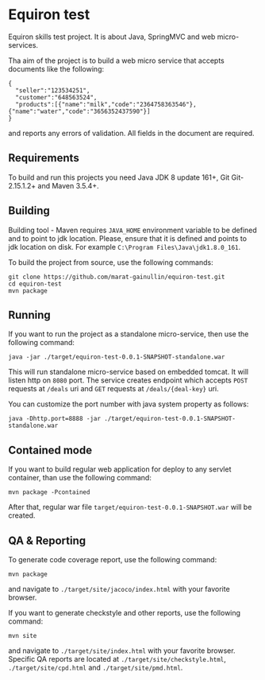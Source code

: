 # Equiron test
Equiron skills test project. It is about Java, SpringMVC and web micro-services.

Tha aim of the project is to build a web micro service that accepts documents like the following:
```
{
  "seller":"123534251",
  "customer":"648563524",
  "products":[{"name":"milk","code":"2364758363546"},{"name":"water","code":"3656352437590"}]
}
```
and reports any errors of validation. All fields in the document are required. 

## Requirements
To build and run this projects you need Java JDK 8 update 161+, Git Git-2.15.1.2+ and Maven 3.5.4+.

## Building
Building tool - Maven requires `JAVA_HOME` environment variable to be defined and to point to
jdk location. Please, ensure that it is defined and points to jdk location on disk. For example
`C:\Program Files\Java\jdk1.8.0_161`.

To build the project from source, use the following commands:
```
git clone https://github.com/marat-gainullin/equiron-test.git
cd equiron-test
mvn package
```

## Running
If you want to run the project as a standalone micro-service, then use the following command:
```
java -jar ./target/equiron-test-0.0.1-SNAPSHOT-standalone.war
```
This will run standalone micro-service based on embedded tomcat. It will listen http on `8080` port.
The service creates endpoint which accepts `POST` requests at `/deals` uri and `GET` requests at `/deals/{deal-key}` uri.
 
You can customize the port number with java system property as follows:
```
java -Dhttp.port=8888 -jar ./target/equiron-test-0.0.1-SNAPSHOT-standalone.war
```

## Contained mode
If you want to build regular web application for deploy to any servlet container, than use the following command:
```
mvn package -Pcontained
```
After that, regular war file `target/equiron-test-0.0.1-SNAPSHOT.war` will be created.

## QA & Reporting
To generate code coverage report, use the following command:
```
mvn package
```
and navigate to `./target/site/jacoco/index.html` with your favorite browser.

If you want to generate checkstyle and other reports, use the following command:
```
mvn site
```
and navigate to `./target/site/index.html` with your favorite browser.
Specific QA reports are located at `./target/site/checkstyle.html`, `./target/site/cpd.html` and `./target/site/pmd.html`.

